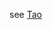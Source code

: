 see [Tao](https://mathoverflow.net/questions/366070/what-are-the-benefits-of-writing-vector-inner-products-as-langle-u-v-rangle/366118#366118)